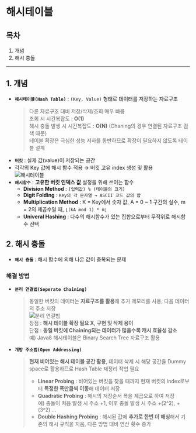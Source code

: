# 해시테이블
## 목차
1. 개념
2. 해시 충돌

---

## 1. 개념
- **`해시테이블(Hash Table)`** : `(Key, Value)` 형태로 데이터를 저장하는 자료구조<br>
  > 다른 자료구조 대비 저장/삭제/조회 매우 빠름<br>
  > 조회 시 시간복잡도 : **O(1)**<br>
  > 해시 충돌 발생 시 시간복잡도 : **O(N)** (Chaning의 경우 연결된 자료구조 검색 때문)<br>
  > 테이블 확장은 극심한 성능 저하를 동반하므로 확장이 필요하지 않도록 테이블 설계
- **`버킷`** : 실제 값(value)이 저장되는 공간
- 각각의 Key 값에 해시 함수 적용 → 버킷 고유 index 생성 및 활용<br>
![해시테이블](https://velog.velcdn.com/images/jiun2577/post/ef577ef5-4460-4776-a972-31501adfbc78/image.png)
- **`해시함수`** : **고유한 버킷 인덱스 값** 설정을 위해 쓰이는 함수
  - **Division Method** : `(입력값) % (테이블의 크기)`
  - **Digit Folding** : `Key의 각 문자열 → ASCII 코드 값의 합`
  - **Multiplication Method** : K = Key에서 숫자 값, A = 0 ~ 1 구간의 실수, m = 2의 제곱수일 때, `⌊(kA mod 1) * m⌋`
  - **Univeral Hashing** : 다수의 해시함수가 있는 집합으로부터 무작위로 해시함수 선택
## 2. 해시 충돌
- **`해시 충돌`** : 해시 함수에 의해 나온 값이 중복되는 문제
### 해결 방법
- **`분리 연결법(Seperate Chaining)`**
  > 동일한 버킷의 데이터는 **자료구조를 활용**해 추가 메모리를 사용, 다음 데이터의 주소 저장<br>
  > ![분리 연결법](https://velog.velcdn.com/images/jiun2577/post/f0c1259e-c1c2-4e07-b19b-3bb5b0b0b05a/image.png)<br>
  > 장점 : **해시 테이블 확장 필요 X, 구현 및 삭제 용이**<br>
  > 단점 : **동일 버킷에 Chaining되는 데이터가 많을수록 캐시 효율성 감소**<br>
  > 예) Java8 해시테이블은 Binary Search Tree 자료구조 활용

- **`개방 주소법(Open Addressing)`**
  > **현재 비어있는 해시 테이블 공간 활용**, 데이터 삭제 시 해당 공간을 Dummy space로 활용하므로 Hash Table 재정리 작업 필요<br>
  > - **Linear Probing** : 비어있는 버킷을 찾을 때까지 현재 버킷의 index로부터 **특정한 폭만큼씩 이동**해 데이터 저장<br>
  > - **Quadratic Probing** : 해시의 저장순서 폭을 제곱으로 하여 저장<br>
  >   예) 충돌이 처음 발생 시 주소 +1, 이후 충돌 발생 시 주소 +(2^2), +(3^2) ...<br>
  > - **Double Hashing Probing** : 해시된 값에 **추가로 한번 더 해싱**해서 기존의 해시 규칙을 지움, 다른 방법 대비 연산 횟수 증가 
